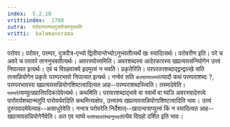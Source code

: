 ```yaml
---
index:  5.2.10
vrittiindex:  1788
sutra:  परोवरपरम्परपुत्रपौत्रमनुभवति
vritti:  balamanorama 
---
```


परोवर। परोवर, परम्पर, पुत्रपौत्र-एभ्यो द्वितीयान्तेभ्योऽनुभवतीत्यर्थे खः स्यादित्यर्थः। परोवरीण इति। परे च अवरे च परावरे ताननुभवतीत्यर्थः। अवरस्योत्त्वमिति। अवरशब्दस्य आदेरकारस्य खप्रत्ययसंनियोगेन उत्त्वं निपात्यत इत्यर्थः। एवं च विग्रहवाक्ये इदमुत्त्वं न भवति। प्रकृतेरिति। परपरतरशब्दाद्द्वन्द्वात्खे सति तत्सन्नियोगेन प्रकृतेः परम्परभावो निपात्यत इत्यर्थः। नन्वेवं सति `कल्याणपरम्परे`त्यादौ कथं परम्पराशब्दः ?, परम्परभावस्य खप्रत्ययसन्नियोगशिष्टत्वादित्यत आह--परम्पराशब्दस्त्विति। तस्मादेवेति। `परम्परे`त्यव्युत्न्नप्रातिपदिकादेवेत्यर्थः। कथमिति। परावरशब्दाद्भावे वा स्वार्थे वा ष्यञि अवरस्यादेरुत्वे पारोवर्यशब्दान्मतुपि पारोवर्यवदिति कथमित्याक्षेपः, उत्त्वस्य खप्रत्ययसन्नियोगाशिष्टत्वादिति भावः। उत्त्वं दुरुपपादमेवेत्याह--असाधुरेवेति। नन्वत्र परोवरेति निर्देशात्--खादन्यत्राप्युत्त्वं किं न स्यादित्यत आह--खप्रत्ययसन्नियोगेनैवेति। अत एव भाष्ये `परांश्चावरंश्चानुभवती`त्येव विग्रहो दर्शित इति भावः। 

